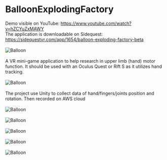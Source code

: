 # BalloonExplodingFactory

Demo visible on YouTube: https://www.youtube.com/watch?v=hZCYuZxMAWY
 <br />
The application is downloadable on Sidequest:
https://sidequestvr.com/app/1654/balloon-exploding-factory-beta
 <br />
 <br />
![Balloon](https://github.com/Maaroufi/BalloonExplodingFactory/blob/master/Me.jpg?raw=true)
 <br />
 <br />
A VR mini-game application to help research in upper limb (hand) motor function. It should be used with an Oculus Quest or Rift S as it utilizes hand tracking.
 <br />
 <br />
 ![Balloon](https://github.com/Maaroufi/BalloonExplodingFactory/blob/master/Balloon.jpg?raw=true)
 <br />
 <br />
The project use Unity to collect data of hand/fingers/joints position and rotation. Then recorded on AWS cloud
 <br />
 <br />
 ![Balloon](https://github.com/Maaroufi/BalloonExplodingFactory/blob/master/AWS.png?raw=true)
 <br />
 <br />
 ![Balloon](https://github.com/Maaroufi/BalloonExplodingFactory/blob/master/Data.jpg?raw=true)
 <br />
 <br />
 ![Balloon](https://github.com/Maaroufi/BalloonExplodingFactory/blob/master/DataFlow.png?raw=true)
 <br />
 <br />
 ![Balloon](https://github.com/Maaroufi/BalloonExplodingFactory/blob/master/Animation.jpg?raw=true)
 <br />
 <br />
 ![Balloon](https://github.com/Maaroufi/BalloonExplodingFactory/blob/master/7.jpg?raw=true)

